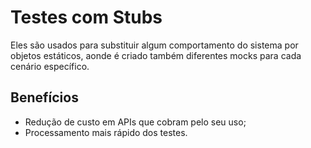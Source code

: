 # Testes com Stubs

Eles são usados para substituir algum comportamento do sistema por objetos estáticos, aonde é criado também diferentes mocks para cada cenário específico.

## Benefícios
- Redução de custo em APIs que cobram pelo seu uso;
- Processamento mais rápido dos testes.